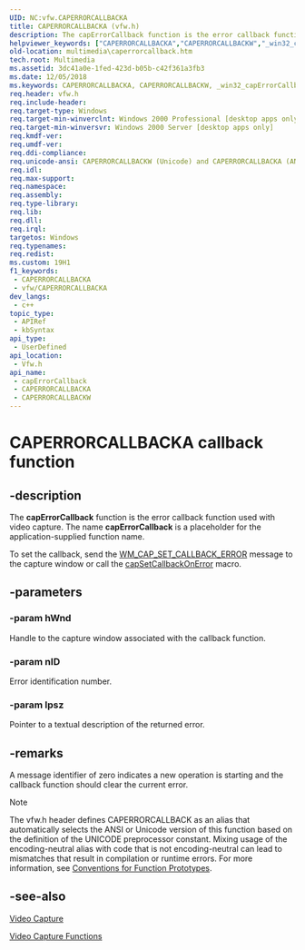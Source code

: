 ```yaml
---
UID: NC:vfw.CAPERRORCALLBACKA
title: CAPERRORCALLBACKA (vfw.h)
description: The capErrorCallback function is the error callback function used with video capture. The name capErrorCallback is a placeholder for the application-supplied function name. (ANSI)
helpviewer_keywords: ["CAPERRORCALLBACKA","CAPERRORCALLBACKW","_win32_capErrorCallback","capErrorCallback","capErrorCallback callback","capErrorCallback callback function [Windows Multimedia]","multimedia.caperrorcallback","vfw/CAPERRORCALLBACKA","vfw/CAPERRORCALLBACKW","vfw/capErrorCallback"]
old-location: multimedia\caperrorcallback.htm
tech.root: Multimedia
ms.assetid: 3dc41a0e-1fed-423d-b05b-c42f361a3fb3
ms.date: 12/05/2018
ms.keywords: CAPERRORCALLBACKA, CAPERRORCALLBACKW, _win32_capErrorCallback, capErrorCallback, capErrorCallback callback, capErrorCallback callback function [Windows Multimedia], multimedia.caperrorcallback, vfw/CAPERRORCALLBACKA, vfw/CAPERRORCALLBACKW, vfw/capErrorCallback
req.header: vfw.h
req.include-header: 
req.target-type: Windows
req.target-min-winverclnt: Windows 2000 Professional [desktop apps only]
req.target-min-winversvr: Windows 2000 Server [desktop apps only]
req.kmdf-ver: 
req.umdf-ver: 
req.ddi-compliance: 
req.unicode-ansi: CAPERRORCALLBACKW (Unicode) and CAPERRORCALLBACKA (ANSI)
req.idl: 
req.max-support: 
req.namespace: 
req.assembly: 
req.type-library: 
req.lib: 
req.dll: 
req.irql: 
targetos: Windows
req.typenames: 
req.redist: 
ms.custom: 19H1
f1_keywords:
 - CAPERRORCALLBACKA
 - vfw/CAPERRORCALLBACKA
dev_langs:
 - c++
topic_type:
 - APIRef
 - kbSyntax
api_type:
 - UserDefined
api_location:
 - Vfw.h
api_name:
 - capErrorCallback
 - CAPERRORCALLBACKA
 - CAPERRORCALLBACKW
---
```


# CAPERRORCALLBACKA callback function


## -description

The <b>capErrorCallback</b> function is the error callback function used with video capture. The name <b>capErrorCallback</b> is a placeholder for the application-supplied function name.



To set the callback, send the <a href="/windows/desktop/Multimedia/wm-cap-set-callback-error">WM_CAP_SET_CALLBACK_ERROR</a> message to the capture window or call the <a href="/windows/desktop/api/vfw/nf-vfw-capsetcallbackonerror">capSetCallbackOnError</a> macro.

## -parameters

### -param hWnd

Handle to the capture window associated with the callback function.

### -param nID

Error identification number.

### -param lpsz

Pointer to a textual description of the returned error.

## -remarks

A message identifier of zero indicates a new operation is starting and the callback function should clear the current error.





> [!NOTE]
> The vfw.h header defines CAPERRORCALLBACK as an alias that automatically selects the ANSI or Unicode version of this function based on the definition of the UNICODE preprocessor constant. Mixing usage of the encoding-neutral alias with code that is not encoding-neutral can lead to mismatches that result in compilation or runtime errors. For more information, see [Conventions for Function Prototypes](/windows/win32/intl/conventions-for-function-prototypes).

## -see-also

<a href="/windows/desktop/Multimedia/video-capture">Video Capture</a>



<a href="/windows/desktop/Multimedia/video-capture-functions">Video Capture Functions</a>

